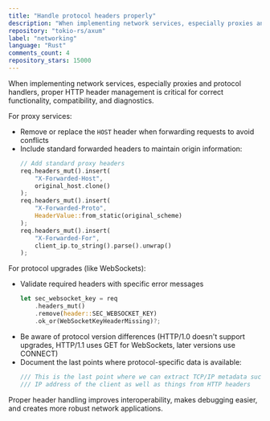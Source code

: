 ```yaml
---
title: "Handle protocol headers properly"
description: "When implementing network services, especially proxies and protocol handlers, proper HTTP header management is critical for correct functionality, compatibility, and diagnostics."
repository: "tokio-rs/axum"
label: "networking"
language: "Rust"
comments_count: 4
repository_stars: 15000
---
```


When implementing network services, especially proxies and protocol handlers, proper HTTP header management is critical for correct functionality, compatibility, and diagnostics.

For proxy services:
- Remove or replace the `HOST` header when forwarding requests to avoid conflicts
- Include standard forwarded headers to maintain origin information:
  ```rust
  // Add standard proxy headers
  req.headers_mut().insert(
      "X-Forwarded-Host", 
      original_host.clone()
  );
  req.headers_mut().insert(
      "X-Forwarded-Proto",
      HeaderValue::from_static(original_scheme)
  );
  req.headers_mut().insert(
      "X-Forwarded-For",
      client_ip.to_string().parse().unwrap()
  );
  ```

For protocol upgrades (like WebSockets):
- Validate required headers with specific error messages
  ```rust
  let sec_websocket_key = req
      .headers_mut()
      .remove(header::SEC_WEBSOCKET_KEY)
      .ok_or(WebSocketKeyHeaderMissing)?;
  ```
- Be aware of protocol version differences (HTTP/1.0 doesn't support upgrades, HTTP/1.1 uses GET for WebSockets, later versions use CONNECT)
- Document the last points where protocol-specific data is available:
  ```rust
  /// This is the last point where we can extract TCP/IP metadata such as 
  /// IP address of the client as well as things from HTTP headers
  ```

Proper header handling improves interoperability, makes debugging easier, and creates more robust network applications.
